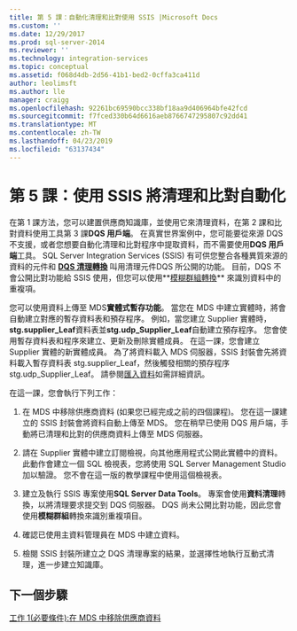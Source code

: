 ```yaml
---
title: 第 5 課：自動化清理和比對使用 SSIS |Microsoft Docs
ms.custom: ''
ms.date: 12/29/2017
ms.prod: sql-server-2014
ms.reviewer: ''
ms.technology: integration-services
ms.topic: conceptual
ms.assetid: f068d4db-2d56-41b1-bed2-0cffa3ca411d
author: leolimsft
ms.author: lle
manager: craigg
ms.openlocfilehash: 92261bc69590bcc338bf18aa9d406964bfe42fcd
ms.sourcegitcommit: f7fced330b64d6616aeb8766747295807c92dd41
ms.translationtype: MT
ms.contentlocale: zh-TW
ms.lasthandoff: 04/23/2019
ms.locfileid: "63137434"
---
```

# <a name="lesson-5-automating-the-cleansing-and-matching-using-ssis"></a>第 5 課：使用 SSIS 將清理和比對自動化
  在第 1 課方法，您可以建置供應商知識庫，並使用它來清理資料，在第 2 課和比對資料使用工具第 3 課**DQS 用戶端**。 在真實世界案例中，您可能要從來源 DQS 不支援，或者您想要自動化清理和比對程序中提取資料，而不需要使用**DQS 用戶端**工具。 SQL Server Integration Services (SSIS) 有可供您整合各種異質來源的資料的元件和 **[DQS 清理轉換](https://msdn.microsoft.com/library/ee677619.aspx)** 叫用清理元件DQS 所公開的功能。 目前，DQS 不會公開比對功能給 SSIS 使用，但您可以使用**[模糊群組轉換](../integration-services/data-flow/transformations/fuzzy-grouping-transformation.md)** 來識別資料中的重複項。  
  
 您可以使用資料上傳至 MDS**實體式暫存功能**。 當您在 MDS 中建立實體時，將會自動建立對應的暫存資料表和預存程序。 例如，當您建立 Supplier 實體時， **stg.supplier_Leaf**資料表並**stg.udp_Supplier_Leaf**自動建立預存程序。 您會使用暫存資料表和程序來建立、更新及刪除實體成員。 在這一課，您會建立 Supplier 實體的新實體成員。 為了將資料載入 MDS 伺服器，SSIS 封裝會先將資料載入暫存資料表 stg.supplier_Leaf，然後觸發相關的預存程序 stg.udp_Supplier_Leaf。 請參閱[匯入資料](../master-data-services/overview-importing-data-from-tables-master-data-services.md)如需詳細資訊。  
  
 在這一課，您會執行下列工作：  
  
1.  在 MDS 中移除供應商資料 (如果您已經完成之前的四個課程)。 您在這一課建立的 SSIS 封裝會將資料自動上傳至 MDS。 您在稍早已使用 DQS 用戶端，手動將已清理和比對的供應商資料上傳至 MDS 伺服器。  
  
2.  請在 Supplier 實體中建立訂閱檢視，向其他應用程式公開此實體中的資料。 此動作會建立一個 SQL 檢視表，您將使用 SQL Server Management Studio 加以驗證。 您不會在這一版的教學課程中使用這個檢視表。  
  
3.  建立及執行 SSIS 專案使用**SQL Server Data Tools**。 專案會使用**資料清理**轉換，以將清理要求提交到 DQS 伺服器。 DQS 尚未公開比對功能，因此您會使用**模糊群組**轉換來識別重複項目。  
  
4.  確認已使用主資料管理員在 MDS 中建立資料。  
  
5.  檢閱 SSIS 封裝所建立之 DQS 清理專案的結果，並選擇性地執行互動式清理，進一步建立知識庫。  
  
## <a name="next-step"></a>下一個步驟  
 [工作 1&#40;必要條件&#41;:在 MDS 中移除供應商資料](../../2014/tutorials/task-1-prerequisite-removing-supplier-data-in-mds.md)  
  
  
